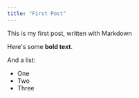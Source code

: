 ```yaml
---
title: "First Post"
---
```



This is my first post, written with Markdown

Here's some __bold text__.

And a list:

* One
* Two
* Three

